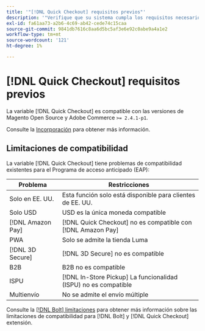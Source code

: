 ```yaml
---
title: '"[!DNL Quick Checkout] requisitos previos"'
description: '"Verifique que su sistema cumpla los requisitos necesarios para usar la variable [!DNL Quick Checkout] para la extensión de Adobe Commerce."'
exl-id: fa61aa73-a2b6-4c69-ab42-cede74c15caa
source-git-commit: 9841db7616c8aa6d5bc5af3e6e92c0abe9a4a1e2
workflow-type: tm+mt
source-wordcount: '121'
ht-degree: 1%

---
```


# [!DNL Quick Checkout] requisitos previos

La variable [!DNL Quick Checkout] es compatible con las versiones de Magento Open Source y Adobe Commerce `>= 2.4.1-p1`.

Consulte la [Incorporación](../quick-checkout/onboarding.md) para obtener más información.

## Limitaciones de compatibilidad

La variable [!DNL Quick Checkout] tiene problemas de compatibilidad existentes para el Programa de acceso anticipado (EAP):

| **Problema** | **Restricciones** |
|----------------|-----------------|
| Solo en EE. UU. | Esta función solo está disponible para clientes de EE. UU. |
| Solo USD | USD es la única moneda compatible |
| [!DNL Amazon Pay] | [!DNL Quick Checkout] no es compatible con [!DNL Amazon Pay] |
| PWA | Solo se admite la tienda Luma |
| [!DNL 3D Secure] | [!DNL 3D Secure] no es compatible |
| B2B | B2B no es compatible |
| ISPU | [!DNL In-Store Pickup] La funcionalidad (ISPU) no es compatible |
| Multienvío | No se admite el envío múltiple |

Consulte la [[!DNL Bolt] limitaciones](https://help.bolt.com/integrations/adobe-quick-checkout/set-up/#limitations) para obtener más información sobre las limitaciones de compatibilidad para [!DNL Bolt] y [!DNL Quick Checkout] extensión.
